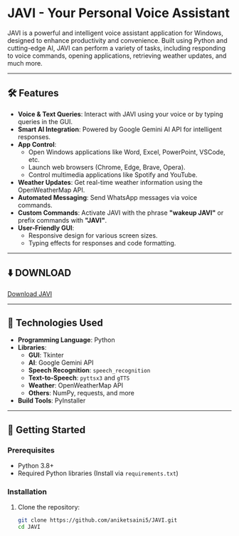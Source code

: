 # JAVI - Your Personal Voice Assistant

JAVI is a powerful and intelligent voice assistant application for Windows, designed to enhance productivity and convenience. Built using Python and cutting-edge AI, JAVI can perform a variety of tasks, including responding to voice commands, opening applications, retrieving weather updates, and much more.

---

## 🛠️ Features

- **Voice & Text Queries**: Interact with JAVI using your voice or by typing queries in the GUI.
- **Smart AI Integration**: Powered by Google Gemini AI API for intelligent responses.
- **App Control**:
  - Open Windows applications like Word, Excel, PowerPoint, VSCode, etc.
  - Launch web browsers (Chrome, Edge, Brave, Opera).
  - Control multimedia applications like Spotify and YouTube.
- **Weather Updates**: Get real-time weather information using the OpenWeatherMap API.
- **Automated Messaging**: Send WhatsApp messages via voice commands.
- **Custom Commands**: Activate JAVI with the phrase **"wakeup JAVI"** or prefix commands with **"JAVI"**.
- **User-Friendly GUI**:
  - Responsive design for various screen sizes.
  - Typing effects for responses and code formatting.

---

## ⬇️ DOWNLOAD

[Download JAVI](https://drive.google.com/drive/folders/1MI_Dj5PEOEzuPF3G5RW1Zr6iImGd37dw?hl=en)

---

## 🧩 Technologies Used

- **Programming Language**: Python
- **Libraries**:
  - **GUI**: Tkinter
  - **AI**: Google Gemini API
  - **Speech Recognition**: `speech_recognition`
  - **Text-to-Speech**: `pyttsx3` and `gTTS`
  - **Weather**: OpenWeatherMap API
  - **Others**: NumPy, requests, and more
- **Build Tools**: PyInstaller

---

## 🚀 Getting Started

### Prerequisites

- Python 3.8+
- Required Python libraries (Install via `requirements.txt`)

### Installation

1. Clone the repository:
   ```bash
   git clone https://github.com/aniketsaini5/JAVI.git
   cd JAVI
